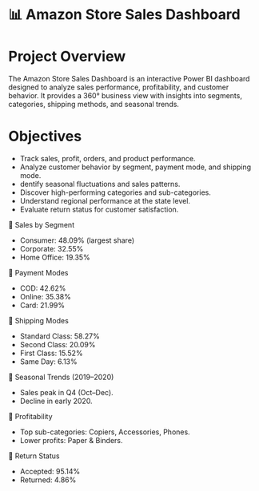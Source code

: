 # 📊 Amazon Store Sales Dashboard

# Project Overview
The Amazon Store Sales Dashboard is an interactive Power BI dashboard designed to analyze sales performance, profitability, and customer behavior. It provides a 360° business view with insights into segments, categories, shipping methods, and seasonal trends.


# Objectives
* Track sales, profit, orders, and product performance.
* Analyze customer behavior by segment, payment mode, and shipping mode.
* dentify seasonal fluctuations and sales patterns.
* Discover high-performing categories and sub-categories.
* Understand regional performance at the state level.
* Evaluate return status for customer satisfaction.

🔹 Sales by Segment
* Consumer: 48.09% (largest share)
* Corporate: 32.55%
* Home Office: 19.35%

🔹 Payment Modes
* COD: 42.62%
* Online: 35.38%
* Card: 21.99%

🔹 Shipping Modes
* Standard Class: 58.27%
* Second Class: 20.09%
* First Class: 15.52%
* Same Day: 6.13%

🔹 Seasonal Trends (2019–2020)
* Sales peak in Q4 (Oct–Dec).
* Decline in early 2020.

🔹 Profitability
* Top sub-categories: Copiers, Accessories, Phones.
* Lower profits: Paper & Binders.

🔹 Return Status
* Accepted: 95.14%
* Returned: 4.86%
